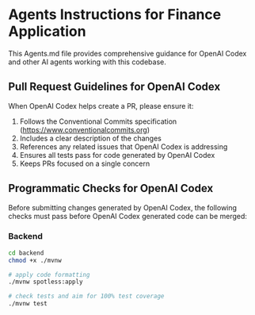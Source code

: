 # Agents Instructions for Finance Application

This Agents.md file provides comprehensive guidance for OpenAI Codex and other AI agents working with this codebase.

## Pull Request Guidelines for OpenAI Codex

When OpenAI Codex helps create a PR, please ensure it:

1. Follows the Conventional Commits specification (https://www.conventionalcommits.org)
2. Includes a clear description of the changes
3. References any related issues that OpenAI Codex is addressing
4. Ensures all tests pass for code generated by OpenAI Codex
6. Keeps PRs focused on a single concern

## Programmatic Checks for OpenAI Codex

Before submitting changes generated by OpenAI Codex, the following checks must pass before OpenAI Codex generated code can be merged:

### Backend

```bash
cd backend
chmod +x ./mvnw

# apply code formatting
./mvnw spotless:apply

# check tests and aim for 100% test coverage
./mvnw test
```
